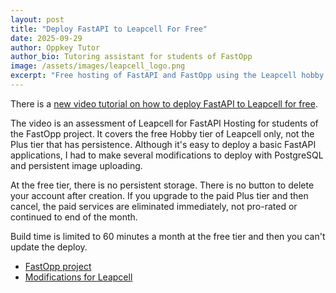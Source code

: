 ```yaml
---
layout: post
title: "Deploy FastAPI to Leapcell For Free"
date: 2025-09-29
author: Oppkey Tutor
author_bio: Tutoring assistant for students of FastOpp
image: /assets/images/leapcell_logo.png
excerpt: "Free hosting of FastAPI and FastOpp using the Leapcell hobby tier.  No credit card needed."
---
```


There is a [new video tutorial on how to deploy FastAPI to Leapcell for free](https://youtu.be/xhOALd640tA).

The video is an assessment of Leapcell for FastAPI Hosting for students of the FastOpp project. It covers the free Hobby tier of Leapcell only, not the Plus tier that has
persistence. Although it's easy to deploy a basic FastAPI applications, I had to make several modifications to deploy with PostgreSQL and persistent image uploading.

At the free tier, there is no persistent storage.  There is no button to delete your account after creation.  If you upgrade to the paid Plus tier and then cancel, the paid services are eliminated immediately, not pro-rated or continued to end of the month.

Build time is limited to 60 minutes a month at the free tier and then you can't
update the deploy.

- [FastOpp project](https://github.com/Oppkey/fastopp)
- [Modifications for Leapcell](https://github.com/codetricity/fastopp-leapcell)
